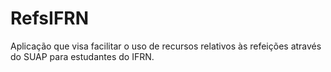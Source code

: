 # RefsIFRN
 Aplicação que visa facilitar o uso de recursos relativos às refeições através do SUAP para estudantes do IFRN.
